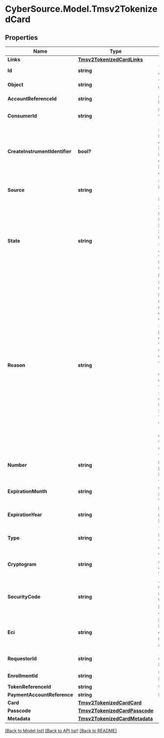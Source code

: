 # CyberSource.Model.Tmsv2TokenizedCard
## Properties

Name | Type | Description | Notes
------------ | ------------- | ------------- | -------------
**Links** | [**Tmsv2TokenizedCardLinks**](Tmsv2TokenizedCardLinks.md) |  | [optional] 
**Id** | **string** | The Id of the Tokenized Card.  | [optional] 
**Object** | **string** | The type. Possible Values: - tokenizedCard  | [optional] 
**AccountReferenceId** | **string** | An identifier provided by the issuer for the account.  | [optional] 
**ConsumerId** | **string** | Identifier of the consumer within the wallet. Maximum 24 characters for VTS. | [optional] 
**CreateInstrumentIdentifier** | **bool?** | Specifies whether the InstrumentId should be created (true) or not (false). Possible Values: - &#x60;true&#x60;: The InstrumentId should be created. - &#x60;false&#x60;: The InstrumentId should be created.  | [optional] 
**Source** | **string** | Source of the payment instrument. Possible Values: - ONFILE - TOKEN - ISSUER  | [optional] 
**State** | **string** | State of the network token or network token provision. Possible Values:   ACTIVE : Network token is active.   SUSPENDED : Network token is suspended. This state can change back to ACTIVE.   DELETED : This is a final state for a network token instance.   UNPROVISIONED : A previous network token.  | [optional] 
**Reason** | **string** | Issuers state for the network token Possible Values: - INVALID_REQUEST : The network token provision request contained invalid data. - CARD_VERIFICATION_FAILED : The network token provision request contained data that could not be verified. - CARD_NOT_ELIGIBLE : Card can currently not be used with issuer for tokenization. - CARD_NOT_ALLOWED : Card can currently not be used with card association for tokenization. - DECLINED : Card can currently not be used with issuer for tokenization. - SERVICE_UNAVAILABLE : The network token service was unavailable or timed out. - SYSTEM_ERROR : An unexpected error occurred with network token service, check configuration.  | [optional] 
**Number** | **string** | The token requestor&#39;s network token for the provided PAN and consumer Id, if available.  | [optional] 
**ExpirationMonth** | **string** | Two-digit month in which the network token expires. Format: &#x60;MM&#x60;. Possible Values: &#x60;01&#x60; through &#x60;12&#x60;.  | [optional] 
**ExpirationYear** | **string** | Four-digit year in which the network token expires. Format: &#x60;YYYY&#x60;.  | [optional] 
**Type** | **string** | The type of card (Card Network). Possible Values: - visa - mastercard - americanexpress  | [optional] 
**Cryptogram** | **string** | Value generated by the card association to be used alongside the network token for processing a payment.  | [optional] 
**SecurityCode** | **string** | 4-digit number generated by the card association to be used alogside the network token for processing a payment. Only supported for Amex and SCOF.  | [optional] 
**Eci** | **string** | Raw Electronic Commerce Indicator provided by the card association with the result of the cardholder authentication.  | [optional] 
**RequestorId** | **string** | 11-digit identifier that uniquely identifies the Token Requestor.  | [optional] 
**EnrollmentId** | **string** | Unique id to identify this PAN/ enrollment.  | [optional] 
**TokenReferenceId** | **string** | Unique ID for netwrok token.  | [optional] 
**PaymentAccountReference** | **string** | Payment account reference.  | [optional] 
**Card** | [**Tmsv2TokenizedCardCard**](Tmsv2TokenizedCardCard.md) |  | [optional] 
**Passcode** | [**Tmsv2TokenizedCardPasscode**](Tmsv2TokenizedCardPasscode.md) |  | [optional] 
**Metadata** | [**Tmsv2TokenizedCardMetadata**](Tmsv2TokenizedCardMetadata.md) |  | [optional] 

[[Back to Model list]](../README.md#documentation-for-models) [[Back to API list]](../README.md#documentation-for-api-endpoints) [[Back to README]](../README.md)

